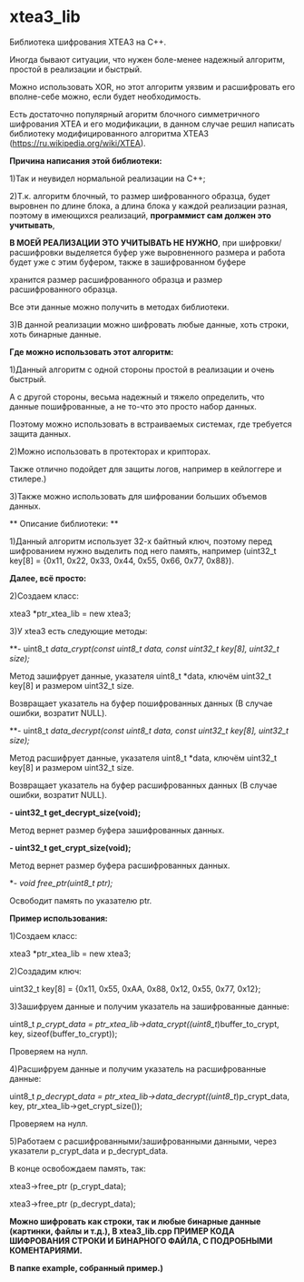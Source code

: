 # xtea3_lib
 Библиотека шифрования XTEA3 на С++.
 
 Иногда бывают ситуации, что нужен боле-менее надежный алгоритм, простой в реализации и быстрый.
 
 Можно использовать XOR, но этот алгоритм уязвим и расшифровать его вполне-себе можно, если будет необходимость.
 
 Есть достаточно популярный агоритм блочного симметричного шифрования XTEA и его модификации, в данном случае решил написать библиотеку модифицированного алгоритма XTEA3 (https://ru.wikipedia.org/wiki/XTEA).
 
 **Причина написания этой библиотеки:**
 
 1)Так и неувидел нормальной реализации на С++;
 
 2)Т.к. алгоритм блочный, то размер шифрованного образца, будет выровнен по длине блока, а длина блока у каждой реализации разная, поэтому в имеющихся реализаций, **программист сам должен это учитывать**, 
 
 **В МОЕЙ РЕАЛИЗАЦИИ ЭТО УЧИТЫВАТЬ НЕ НУЖНО**, при шифровки/расшифровки выделяется буфер уже выровненного размера и работа будет уже с этим буфером, также в зашифрованном буфере 
 
 хранится размер расшифрованного образца и размер расшифрованного образца.
 
 Все эти данные можно получить в методах библиотеки.
 
 3)В данной реализации можно шифровать любые данные, хоть строки, хоть бинарные данные.
 
 **Где можно использовать этот алгоритм:**

 1)Данный алгоритм с одной стороны простой в реализации и очень быстрый. 
 
 А с другой стороны, весьма надежный и тяжело определить, что данные пошифрованные, а не то-что это просто набор данных.
 
 Поэтому можно использовать в встраиваемых системах, где требуется защита данных.

 2)Можно использовать в протекторах и крипторах.
 
 Также отлично подойдет для защиты логов, например в кейлоггере и стилере.)

 3)Также можно использовать для шифровании больших объемов данных.

 ** Описание библиотеки: **

 1)Данный алгоритм использует 32-х байтный ключ, поэтому перед шифрованием нужно выделить под него память, например (uint32_t key[8] = {0x11, 0x22, 0x33, 0x44, 0x55, 0x66, 0x77, 0x88}).
 
 **Далее, всё просто:**
 
 2)Создаем класс:
 
 xtea3 *ptr_xtea_lib = new xtea3;
 
 3)У xtea3 есть следующие методы:
 
 **- uint8_t *data_crypt(const uint8_t *data, const uint32_t key[8], uint32_t size);**
 
 Метод зашифрует данные, указателя uint8_t *data, ключём uint32_t key[8] и размером uint32_t size.
 
 Возвращает указатель на буфер пошифрованных данных (В случае ошибки, возратит NULL).
 
 **- uint8_t *data_decrypt(const uint8_t *data, const uint32_t key[8], uint32_t size);**
 
 Метод расшифрует данные, указателя uint8_t *data, ключём uint32_t key[8] и размером uint32_t size.
 
 Возвращает указатель на буфер расшифрованных данных (В случае ошибки, возратит NULL).
 
 **- uint32_t get_decrypt_size(void);**
 
 Метод вернет размер буфера зашифрованных данных.
 
 **- uint32_t get_crypt_size(void);**
 
 Метод вернет размер буфера расшифрованных данных.
 
 **- void free_ptr(uint8_t *ptr);**
 
 Освободит память по указателю ptr.
 
 **Пример использования:**
 
 1)Создаем класс:
 
 xtea3 *ptr_xtea_lib = new xtea3;

 2)Создадим ключ:
 
 uint32_t key[8] = {0x11, 0x55, 0xAA, 0x88, 0x12, 0x55, 0x77, 0x12};

 3)Зашифруем данные и получим указатель на зашифрованные данные:
 
 uint8_t *p_crypt_data = ptr_xtea_lib->data_crypt((uint8_t*)buffer_to_crypt, key, sizeof(buffer_to_crypt));
 
 Проверяем на нулл.

 4)Расшифруем данные и получим указатель на расшифрованные данные:
 
 uint8_t *p_decrypt_data = ptr_xtea_lib->data_decrypt((uint8_t*)p_crypt_data, key, ptr_xtea_lib->get_crypt_size());
 
 Проверяем на нулл.
 
 5)Работаем с расшифрованными/зашифрованными данными, через указатели p_crypt_data и p_decrypt_data.
 
 В конце освобождаем память, так:
 
 xtea3->free_ptr (p_crypt_data);
 
 xtea3->free_ptr (p_decrypt_data);
 
 **Можно шифровать как строки, так и любые бинарные данные (картинки, файлы и т.д.), В xtea3_lib.cpp ПРИМЕР КОДА ШИФРОВАНИЯ СТРОКИ И БИНАРНОГО ФАЙЛА, С ПОДРОБНЫМИ КОМЕНТАРИЯМИ.**
 
 **В папке example, собранный пример.)**